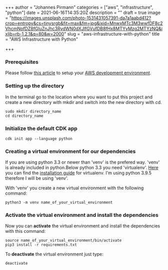 +++
author = "Johannes Pirmann"
categories = ["aws", "infrastructure", "python"]
date = 2021-06-16T14:35:20Z
description = ""
draft = true
image = "https://images.unsplash.com/photo-1531431057391-da7a1aabd412?crop=entropy&cs=tinysrgb&fit=max&fm=jpg&ixid=MnwxMTc3M3wwfDF8c2VhcmNofDZ8fGluZnJhc3RydWN0dXJlfGVufDB8fHx8MTYyMzg2MTYzNQ&ixlib=rb-1.2.1&q=80&w=2000"
slug = "aws-infrastructure-with-python"
title = "AWS Infrastructure with Python"

+++


### Prerequisites

Please follow [this article](__GHOST_URL__/configure-your-aws-development-environment/) to setup your [AWS development environment](__GHOST_URL__/configure-your-aws-development-environment/).

### Setting up the directory

In the terminal go to the location where you want to put this project and create a new directory with mkdir and switch into the new directory with cd.

```shell
sudo mkdir directory_name
cd directory_name
```

### Initialize the default CDK app

```shell
cdk init app --language python
```

### Creating a virtual environment for our dependencies

If you are using python 3.3 or newer than 'venv' is the prefered way. 'venv' is already included in python.Below python 3.3 you need 'virtualenv'. [Here](https://virtualenv.pypa.io/en/latest/installation.html) you can find the [installation guide](https://virtualenv.pypa.io/en/latest/installation.html) for virtualenv. I'm using python 3.9.5 therefore I will be using 'venv'.

With 'venv' you create a new virtual environment with the following command:

```shell
python3 -m venv name_of_your_virtual_environment
```

### Activate the virtual environment and install the dependencies

Now you can **activate** the virtual environment and install the dependencies with this command:

```shell
source name_of_your_virtual_environment/bin/activate
pip3 install -r requirements.txt

```

To **deactivate** the virtual environment just type:

```shell
deactivate
```



